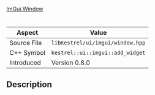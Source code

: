 [ImGui.Window](index.md)
# 
| Aspect | Value |
| --- | --- |
| Source File | `libKestrel/ui/imgui/window.hpp` |
| C++ Symbol | `kestrel::ui::imgui::add_widget` |
| Introduced | Version 0.8.0 |
## Description
